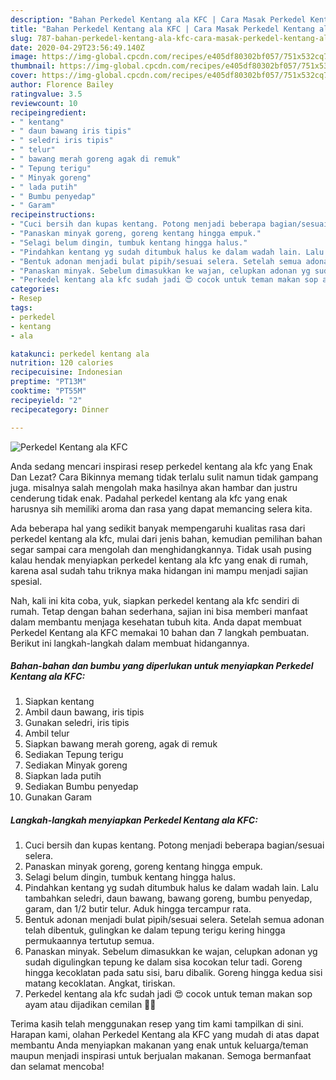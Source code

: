 ```yaml
---
description: "Bahan Perkedel Kentang ala KFC | Cara Masak Perkedel Kentang ala KFC Yang Enak Banget"
title: "Bahan Perkedel Kentang ala KFC | Cara Masak Perkedel Kentang ala KFC Yang Enak Banget"
slug: 787-bahan-perkedel-kentang-ala-kfc-cara-masak-perkedel-kentang-ala-kfc-yang-enak-banget
date: 2020-04-29T23:56:49.140Z
image: https://img-global.cpcdn.com/recipes/e405df80302bf057/751x532cq70/perkedel-kentang-ala-kfc-foto-resep-utama.jpg
thumbnail: https://img-global.cpcdn.com/recipes/e405df80302bf057/751x532cq70/perkedel-kentang-ala-kfc-foto-resep-utama.jpg
cover: https://img-global.cpcdn.com/recipes/e405df80302bf057/751x532cq70/perkedel-kentang-ala-kfc-foto-resep-utama.jpg
author: Florence Bailey
ratingvalue: 3.5
reviewcount: 10
recipeingredient:
- " kentang"
- " daun bawang iris tipis"
- " seledri iris tipis"
- " telur"
- " bawang merah goreng agak di remuk"
- " Tepung terigu"
- " Minyak goreng"
- " lada putih"
- " Bumbu penyedap"
- " Garam"
recipeinstructions:
- "Cuci bersih dan kupas kentang. Potong menjadi beberapa bagian/sesuai selera."
- "Panaskan minyak goreng, goreng kentang hingga empuk."
- "Selagi belum dingin, tumbuk kentang hingga halus."
- "Pindahkan kentang yg sudah ditumbuk halus ke dalam wadah lain. Lalu tambahkan seledri, daun bawang, bawang goreng, bumbu penyedap, garam, dan 1/2 butir telur. Aduk hingga tercampur rata."
- "Bentuk adonan menjadi bulat pipih/sesuai selera. Setelah semua adonan telah dibentuk, gulingkan ke dalam tepung terigu kering hingga permukaannya tertutup semua."
- "Panaskan minyak. Sebelum dimasukkan ke wajan, celupkan adonan yg sudah digulingkan tepung ke dalam sisa kocokan telur tadi. Goreng hingga kecoklatan pada satu sisi, baru dibalik. Goreng hingga kedua sisi matang kecoklatan. Angkat, tiriskan."
- "Perkedel kentang ala kfc sudah jadi 😍 cocok untuk teman makan sop ayam atau dijadikan cemilan 👌🏻"
categories:
- Resep
tags:
- perkedel
- kentang
- ala

katakunci: perkedel kentang ala 
nutrition: 120 calories
recipecuisine: Indonesian
preptime: "PT13M"
cooktime: "PT55M"
recipeyield: "2"
recipecategory: Dinner

---
```



![Perkedel Kentang ala KFC](https://img-global.cpcdn.com/recipes/e405df80302bf057/751x532cq70/perkedel-kentang-ala-kfc-foto-resep-utama.jpg)

Anda sedang mencari inspirasi resep perkedel kentang ala kfc yang Enak Dan Lezat? Cara Bikinnya memang tidak terlalu sulit namun tidak gampang juga. misalnya salah mengolah maka hasilnya akan hambar dan justru cenderung tidak enak. Padahal perkedel kentang ala kfc yang enak harusnya sih memiliki aroma dan rasa yang dapat memancing selera kita.



Ada beberapa hal yang sedikit banyak mempengaruhi kualitas rasa dari perkedel kentang ala kfc, mulai dari jenis bahan, kemudian pemilihan bahan segar sampai cara mengolah dan menghidangkannya. Tidak usah pusing kalau hendak menyiapkan perkedel kentang ala kfc yang enak di rumah, karena asal sudah tahu triknya maka hidangan ini mampu menjadi sajian spesial.


Nah, kali ini kita coba, yuk, siapkan perkedel kentang ala kfc sendiri di rumah. Tetap dengan bahan sederhana, sajian ini bisa memberi manfaat dalam membantu menjaga kesehatan tubuh kita. Anda dapat membuat Perkedel Kentang ala KFC memakai 10 bahan dan 7 langkah pembuatan. Berikut ini langkah-langkah dalam membuat hidangannya.

<!--inarticleads1-->

##### Bahan-bahan dan bumbu yang diperlukan untuk menyiapkan Perkedel Kentang ala KFC:

1. Siapkan  kentang
1. Ambil  daun bawang, iris tipis
1. Gunakan  seledri, iris tipis
1. Ambil  telur
1. Siapkan  bawang merah goreng, agak di remuk
1. Sediakan  Tepung terigu
1. Sediakan  Minyak goreng
1. Siapkan  lada putih
1. Sediakan  Bumbu penyedap
1. Gunakan  Garam




<!--inarticleads2-->

##### Langkah-langkah menyiapkan Perkedel Kentang ala KFC:

1. Cuci bersih dan kupas kentang. Potong menjadi beberapa bagian/sesuai selera.
1. Panaskan minyak goreng, goreng kentang hingga empuk.
1. Selagi belum dingin, tumbuk kentang hingga halus.
1. Pindahkan kentang yg sudah ditumbuk halus ke dalam wadah lain. Lalu tambahkan seledri, daun bawang, bawang goreng, bumbu penyedap, garam, dan 1/2 butir telur. Aduk hingga tercampur rata.
1. Bentuk adonan menjadi bulat pipih/sesuai selera. Setelah semua adonan telah dibentuk, gulingkan ke dalam tepung terigu kering hingga permukaannya tertutup semua.
1. Panaskan minyak. Sebelum dimasukkan ke wajan, celupkan adonan yg sudah digulingkan tepung ke dalam sisa kocokan telur tadi. Goreng hingga kecoklatan pada satu sisi, baru dibalik. Goreng hingga kedua sisi matang kecoklatan. Angkat, tiriskan.
1. Perkedel kentang ala kfc sudah jadi 😍 cocok untuk teman makan sop ayam atau dijadikan cemilan 👌🏻




Terima kasih telah menggunakan resep yang tim kami tampilkan di sini. Harapan kami, olahan Perkedel Kentang ala KFC yang mudah di atas dapat membantu Anda menyiapkan makanan yang enak untuk keluarga/teman maupun menjadi inspirasi untuk berjualan makanan. Semoga bermanfaat dan selamat mencoba!
